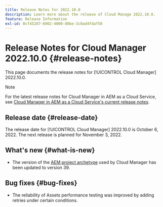 ```yaml
---
title: Release Notes for 2022.10.0
description: Learn more about the release of Cloud Manage 2022.10.0.
feature: Release Information
exl-id: 0cf45287-6902-4000-80be-3c0ad4fdaf50
---
```

# Release Notes for Cloud Manager 2022.10.0 {#release-notes}

This page documents the release notes for [!UICONTROL Cloud Manager] 2022.10.0.

>[!NOTE]
>
>For the latest release notes for Cloud Manager in AEM as a Cloud Service, see [Cloud Manager in AEM as a Cloud Service's current release notes](https://experienceleague.adobe.com/en/docs/experience-manager-cloud-service/content/release-notes/cloud-manager/current).

## Release date {#release-date}

The release date for [!UICONTROL Cloud Manager] 2022.10.0 is October 6, 2022. The next release is planned for November 3, 2022.

## What's new {#what-is-new}

* The version of the [AEM project archetype](https://experienceleague.adobe.com/en/docs/experience-manager-core-components/using/developing/archetype/overview) used by Cloud Manager has been updated to version 39.

## Bug fixes {#bug-fixes}

* The reliability of Assets performance testing was improved by adding retries under certain conditions.
